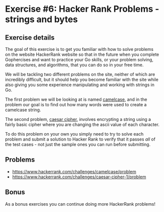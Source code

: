 # Exercise #6: Hacker Rank Problems - strings and bytes

## Exercise details

The goal of this exercise is to get you familiar with how to solve problems on the website HackerRank website so that in
the future when you complete Gophercises and want to practice your Go skills, or your problem solving, data structures,
and algorithms, that you can do so in your free time.

We will be tackling two different problems on the site, neither of which are incredibly difficult, but it should help
you become familiar with the site while also giving you some experience manipulating and working with strings in Go.

The first problem we will be looking at is named [camelcase](https://www.hackerrank.com/challenges/camelcase/problem),
and in the problem our goal is to find out how many words were used to create a camelcase string.

The second problem, [caesar cipher](https://www.hackerrank.com/challenges/caesar-cipher-1/problem), involves encrypting
a string using a fairly basic cipher where you are changing the ascii value of each character.

To do this problem on your own you simply need to try to solve each problem and submit a solution to Hacker Rank to
verify that it passes *all* of the test cases - not just the sample ones you can run before submitting.

## Problems

- <https://www.hackerrank.com/challenges/camelcase/problem>
- <https://www.hackerrank.com/challenges/caesar-cipher-1/problem>

## Bonus

As a bonus exercises you can continue doing more HackerRank problems!
